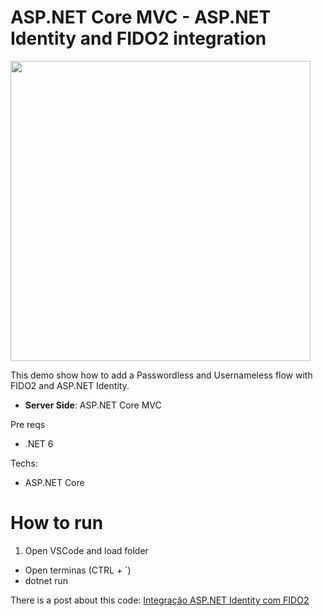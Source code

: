 # ASP.NET Core MVC - ASP.NET Identity and FIDO2 integration
<img src="https://www.brunobrito.net.br/content/images/2022/08/_RUN2666-Edit-1.jpg?raw=true" width="480" />

This demo show how to add a Passwordless and Usernameless flow with FIDO2 and ASP.NET Identity. 

* **Server Side**: ASP.NET Core MVC

Pre reqs

* .NET 6

Techs:

* ASP.NET Core

# How to run

1. Open VSCode and load folder
  * Open terminas (CTRL + \`)
  * dotnet run

There is a post about this code:
[Integração ASP.NET Identity com FIDO2](https://brunobrito.net.br/asp-net-identity-fido2/)

